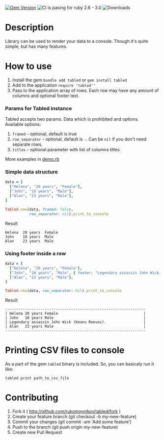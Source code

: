 
[![Gem Version](https://badge.fury.io/rb/tabled.svg)](https://badge.fury.io/rb/tabled) ![CI is pasing for ruby 2.6 - 3.0](https://github.com/rukomoynikov/tabled/actions/workflows/linters.yml/badge.svg) ![Downloads](https://badgen.net/rubygems/dt/tabled)


# Description
Library can be used to render your data to a console. Though it's quite simple, but has many features. 

# How to use
1. Install the gem `bundle add tabled` or `gem install tabled`
2. Add to the application `require 'tabled''`
3. Pass to the application array of rows. Each row may have any amount of columns and optional footer text.

### Params for Tabled instance
Tabled accepts two params. Data which is prohibited and options.   
Available options:
1. `framed` - optional, default is true
2. `row_separator` - optional, default is `-`. Can be `nil` if you don't need separate rows.
3. `titles` - optional parameter with list of columns titles

More examples in [demo.rb](./demo.rb)

### Simple data structure
```ruby
data = [
  ["Helena", "20 years", "Female"],
  ["John", "18 years", "Male"],
  ["Alan", "23 years", "Male"],
]

Tabled.new(data, framed: false, 
           row_separator: nil).print_to_console
```

Result
```shell
Helena  20 years  Female
John    18 years  Male
Alan    23 years  Male
```

### Using footer inside a row
```ruby
data = [
  ["Helena", "20 years", "Female"],
  ["John", "18 years", "Male", { footer: "Legendary assassin John Wick (Keanu Reeves)." }],
  ["Alan", "23 years", "Male"],
]

Tabled.new(data, row_separator: nil).print_to_console
```

Result
```shell
----------------------------------------------------------------
| Helena 20 years Female                                       |
| John   18 years Male                                         |
| Legendary assassin John Wick (Keanu Reeves).                 |
| Alan   23 years Male                                         |
----------------------------------------------------------------
```

# Printing CSV files to console
As a part of the gem `tabled` binary is included. So, you can basicaly run it like:
```shell
tabled print path_to_csv_file
```

# Contributing
1. Fork it ( http://github.com/rukomoynikov/tabled/fork )
2. Create your feature branch (git checkout -b my-new-feature)
3. Commit your changes (git commit -am 'Add some feature')
4. Push to the branch (git push origin my-new-feature)
5. Create new Pull Request
